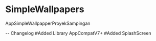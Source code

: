 # SimpleWallpapers

AppSimpleWallpapperProyekSampingan

-- Changelog
#Added Library AppCompatV7+
#Added SplashScreen

